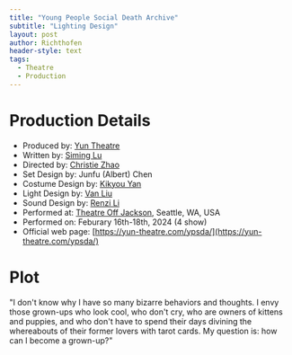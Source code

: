 ```yaml
---
title: "Young People Social Death Archive"
subtitle: "Lighting Design"
layout: post
author: Richthofen
header-style: text
tags:
  - Theatre
  - Production
---
```


# Production Details
- Produced by: [Yun Theatre](https://porkfilled.com/)
- Written by: [Siming Lu](https://siminglu.com/)
- Directed by: [Christie Zhao](https://www.christiezhao.com/)
- Set Design by: Junfu (Albert) Chen
- Costume Design by: [Kikyou Yan](https://kikyouyan.com/)
- Light Design by: [Van Liu](https://richthofen.io/)
- Sound Design by: [Renzi Li](https://www.lirenzi.com/)
- Performed at: [Theatre Off Jackson](https://theatreoffjackson.org/), Seattle, WA, USA
- Performed on: Feburary 16th-18th, 2024 (4 show)
- Official web page: [https://yun-theatre.com/ypsda/](https://yun-theatre.com/ypsda/)

# Plot
"I don't know why I have so many bizarre behaviors and thoughts. I envy those grown-ups who look cool, who don't cry, who are owners of kittens and puppies, and who don't have to spend their days divining the whereabouts of their former lovers with tarot cards. My question is: how can I become a grown-up?"